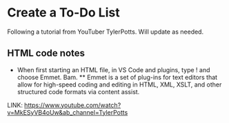 # Create a To-Do List

Following a tutorial from YouTuber TylerPotts. Will update as needed.

## HTML code notes
* When first starting an HTML file, in VS Code and plugins, type ! and choose Emmet. Bam. 
** Emmet is a set of plug-ins for text editors that allow for high-speed coding and editing in HTML, XML, XSLT, and other structured code formats via content assist. 

LINK:
https://www.youtube.com/watch?v=MkESyVB4oUw&ab_channel=TylerPotts